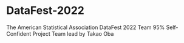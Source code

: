 # DataFest-2022

The American Statistical Association DataFest 2022
Team 95% Self-Confident Project
Team lead by Takao Oba
